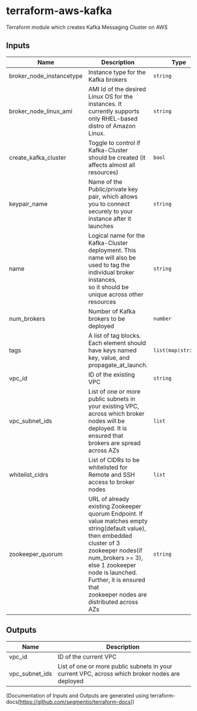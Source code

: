 # terraform-aws-kafka
Terraform module which creates Kafka Messaging Cluster on AWS

## Inputs

| Name | Description | Type | Default | Required |
|------|-------------|------|---------|:-----:|
| broker\_node\_instancetype | Instance type for the Kafka brokers | `string` | `"m4.xlarge"` | no |
| broker\_node\_linux\_ami | AMI Id of the desired Linux OS for the instances. It currently supports only RHEL-based distro of Amazon Linux. | `string` | n/a | yes |
| create\_kafka\_cluster | Toggle to control if Kafka-Cluster should be created (it affects almost all resources) | `bool` | `true` | no |
| keypair\_name | Name of the Public/private key pair, which allows you to connect securely to your instance after it launches | `string` | n/a | yes |
| name | Logical name for the Kafka-Cluster deployment. This name will also be used to tag the individual broker instances,<br>  so it should be unique across other resources | `string` | n/a | yes |
| num\_brokers | Number of Kafka brokers to be deployed | `number` | `3` | no |
| tags | A list of tag blocks. Each element should have keys named key, value, and propagate\_at\_launch. | `list(map(string))` | `[]` | no |
| vpc\_id | ID of the existing VPC | `string` | n/a | yes |
| vpc\_subnet\_ids | List of one or more public subnets in your existing VPC, across which broker nodes will be deployed. It is ensured that<br>  brokers are spread across AZs | `list` | n/a | yes |
| whitelist\_cidrs | List of CIDRs to be whitelisted for Remote and SSH access to broker nodes | `list` | n/a | yes |
| zookeeper\_quorum | URL of already existing Zookeeper quorum Endpoint. If value matches empty string(default value),<br>  then embedded cluster of 3 zookeeper nodes(if num\_brokers >= 3), else 1 zookeeper node is launched. Further, it is ensured that<br>  zookeeper nodes are distributed across AZs | `string` | `""` | no |

## Outputs

| Name | Description |
|------|-------------|
| vpc\_id | ID of the current VPC |
| vpc\_subnet\_ids | List of one or more public subnets in your current VPC, across which broker nodes are deployed |


(Documentation of Inputs and Outputs are generated using terraform-docs[https://github.com/segmentio/terraform-docs])


